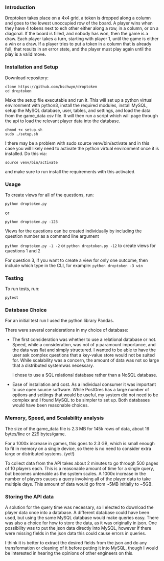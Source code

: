 


### Introduction


Droptoken takes place on a 4x4 grid, a token is dropped along a column and goes to the lowest unoccupied row of the
board. A player wins when they have 4 tokens next to ech other either along a row, in a column, or on a diagonal. If
the board is filled, and nobody has won, then the game is a draw. Each player takes a turn, starting with player 1,
until the game is either a win or a draw. If a player tries to put a token in a column that is already full, that
results in an error state, and the player must play again until the play is a valid move.

### Installation and Setup

Download repository:

```
clone https://github.com/bschwyn/droptoken
cd droptoken
```

Make the setup file executable and run it. This will set up a python virtual environment with python3, install the required modules, install MySQL, setup the MySQL database, user, tables, and settings, and load the data from the game_data csv file. It will then run a script which will page through the api to load the relevant player data into the database.

```
chmod +x setup.sh
sudo ./setup.sh
```

! there may be a problem with sudo source venv/bin/activate
and in this case you will likely need to activate the python virtual environment once it is installed. Do this via:

```source venv/bin/activate```

and make sure to run install the requirements with this activated.

### Usage

To create views for all of the questions, run:

```python droptoken.py```

or

```python droptoken.py -123```

Views for the questions can be created individually by including the question number as a command line argument


```python droptoken.py -1 -2``` or ```python droptoken.py -12```  to create views for questions 1 and 2

For question 3, if you want to create a view for only one outcome, then include which type in the CLI, for example: 
```python droptoken -3 win``` 

### Testing

To run tests, run:

```pytest```




### Database Choice

For an initial test run I used the python library Pandas.

There were several considerations in my choice of database:
- The first consideration was whether to use a relational database or not. Speed, while a consideration, was not of p
paramount importance, and the data was flat and simply structured. I wanted to be able to have the user ask complex questions that a key-value store would not be suited for. While scalability was a concern, the amount of data was not so large that a distributed systemwas necessary.

  I chose to use a SQL relational database rather than a NoSQL database. 
  
- Ease of installation and cost. As a individual consumer it was important to use open source software. While PostGres has a large number of options and settings that would be useful, my system did not need to be complex and I found MySQL to be simpler to set up. Both databases would have been reasonable choices.

### Memory, Speed, and Scalability analysis

The size of the game_data file is 2.3 MB for 145k rows of data, about 16 bytes/line or 229 bytes/game.

For a 1000x increase in games, this goes to 2.3 GB, which is small enough to fit in memory on a single device, so there is no need to consider extra large or distributed systems. (yet!)

To collect data from the API takes about 2 minutes to go through 500 pages of 10 players each. This is a reasonable amount of time for a single query, but becomes untenable as the system scales.  A 1000x increase in the number of players causes a query involving all of the player data to take multiple days. This amount of data would go from ~5MB initially to ~5GB.

### Storing the API data

A solution for the query time was necessary, so I elected to download the player data once into a database. A different database could have been used, but using the same MySQL database would make queries easy. There was also a choice for how to store the data, as it was originally in json. 
One possibility was to put the json data directly into MySQL, however if there were missing fields in the json data this could cause errors in queries.

I think it is better to extract the desired fields from the json and do any transformation or cleaning of it before putting it into MySQL, though I would be interested in hearing the opinions of other engineers on this.